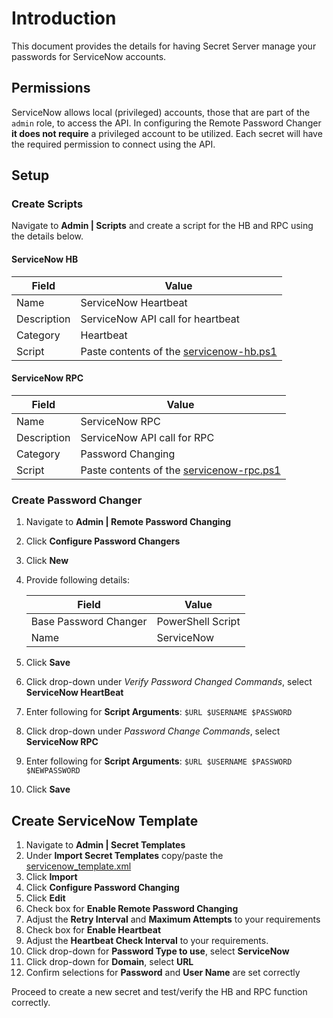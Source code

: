# Introduction

This document provides the details for having Secret Server manage your passwords for ServiceNow accounts.

## Permissions

ServiceNow allows local (privileged) accounts, those that are part of the `admin` role, to access the API. In configuring the Remote Password Changer **it does not require** a privileged account to be utilized. Each secret will have the required permission to connect using the API.

## Setup

### Create Scripts

Navigate to **Admin | Scripts** and create a script for the HB and RPC using the details below.

#### ServiceNow HB

| Field       | Value                                                        |
| ----------- | ------------------------------------------------------------ |
| Name        | ServiceNow Heartbeat                                         |
| Description | ServiceNow API call for heartbeat                            |
| Category    | Heartbeat                                                    |
| Script      | Paste contents of the [servicenow-hb.ps1](servicenow-hb.ps1) |

#### ServiceNow RPC

| Field       | Value                                                          |
| ----------- | -------------------------------------------------------------- |
| Name        | ServiceNow RPC                                                 |
| Description | ServiceNow API call for RPC                                    |
| Category    | Password Changing                                              |
| Script      | Paste contents of the [servicenow-rpc.ps1](servicenow-rpc.ps1) |

### Create Password Changer

1. Navigate to **Admin | Remote Password Changing**
2. Click **Configure Password Changers**
3. Click **New**
4. Provide following details:

    | Field                 | Value             |
    | --------------------- | ----------------- |
    | Base Password Changer | PowerShell Script |
    | Name                  | ServiceNow        |

5. Click **Save**
6. Click drop-down under _Verify Password Changed Commands_, select **ServiceNow HeartBeat**
7. Enter following for **Script Arguments**: `$URL $USERNAME $PASSWORD`
8. Click drop-down under _Password Change Commands_, select **ServiceNow RPC**
9. Enter following for **Script Arguments**: `$URL $USERNAME $PASSWORD $NEWPASSWORD`
10. Click **Save**

## Create ServiceNow Template

1. Navigate to **Admin | Secret Templates**
2. Under **Import Secret Templates** copy/paste the [servicenow_template.xml](servicenow_template.xml)
3. Click **Import**
4. Click **Configure Password Changing**
5. Click **Edit**
6. Check box for **Enable Remote Password Changing**
7. Adjust the **Retry Interval** and **Maximum Attempts** to your requirements
8. Check box for **Enable Heartbeat**
9. Adjust the **Heartbeat Check Interval** to your requirements.
10. Click drop-down for **Password Type to use**, select **ServiceNow**
11. Click drop-down for **Domain**, select **URL**
12. Confirm selections for **Password** and **User Name** are set correctly

Proceed to create a new secret and test/verify the HB and RPC function correctly.
